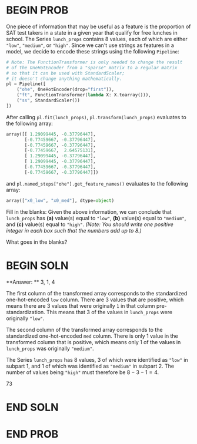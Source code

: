 # BEGIN PROB
One piece of information that may be useful as a feature is the proportion of SAT test takers in a state in a given year that qualify for free lunches in school. The Series `lunch_props` contains 8 values, each of which are either `"low"`, `"medium"`, or `"high"`. Since we can't use strings as features in a model, we decide to encode these strings using the following `Pipeline`:

```py
# Note: The FunctionTransformer is only needed to change the result
# of the OneHotEncoder from a "sparse" matrix to a regular matrix
# so that it can be used with StandardScaler;
# it doesn't change anything mathematically.
pl = Pipeline([
    ("ohe", OneHotEncoder(drop="first")),
    ("ft", FunctionTransformer(lambda X: X.toarray())),
    ("ss", StandardScaler())
])
```

After calling `pl.fit(lunch_props)`, `pl.transform(lunch_props)` evaluates to the following array:

```py
array([[ 1.29099445, -0.37796447],
       [-0.77459667, -0.37796447],
       [-0.77459667, -0.37796447],
       [-0.77459667,  2.64575131],
       [ 1.29099445, -0.37796447],
       [ 1.29099445, -0.37796447],
       [-0.77459667, -0.37796447],
       [-0.77459667, -0.37796447]])
```

and `pl.named_steps["ohe"].get_feature_names()` evaluates to the following array:

```py
array(["x0_low", "x0_med"], dtype=object)
```

Fill in the blanks: Given the above information, we can conclude that `lunch_props` has __(a)__ value(s) equal to `"low"`, __(b)__ value(s) equal to `"medium"`, and __(c)__ value(s) equal to `"high"`. *(Note: You should write one positive integer in each box such that the numbers add up to 8.)*


What goes in the blanks?

# BEGIN SOLN
**Answer: ** 3, 1, 4

The first column of the transformed array corresponds to the standardized one-hot-encoded `low` column. There are 3 values that are positive, which means there are 3 values that were originally `1` in that column pre-standardization. This means that 3 of the values in `lunch_props` were originally `"low"`.

The second column of the transformed array corresponds to the standardized one-hot-encoded `med` column. There is only 1 value in the transformed column that is positive, which means only 1 of the values in `lunch_props` was originally `"medium"`.

The Series `lunch_props` has 8 values, 3 of which were identified as `"low"` in subpart 1, and 1 of which was identified as `"medium"` in subpart 2. The number of values being `"high"` must therefore be $8 - 3 - 1 = 4$.

<average>73</average>

# END SOLN

# END PROB